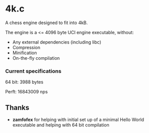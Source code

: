 # 4k.c
A chess engine designed to fit into 4kB.

The engine is a <= 4096 byte UCI engine executable, without:
* Any external dependencies (including libc)
* Compression
* Minification
* On-the-fly compilation

### Current specifications
64 bit: 3988 bytes

Perft: 16843009 nps

## Thanks
* **zamfofex** for helping with initial set up of a minimal Hello World executable and helping with 64 bit compilation
